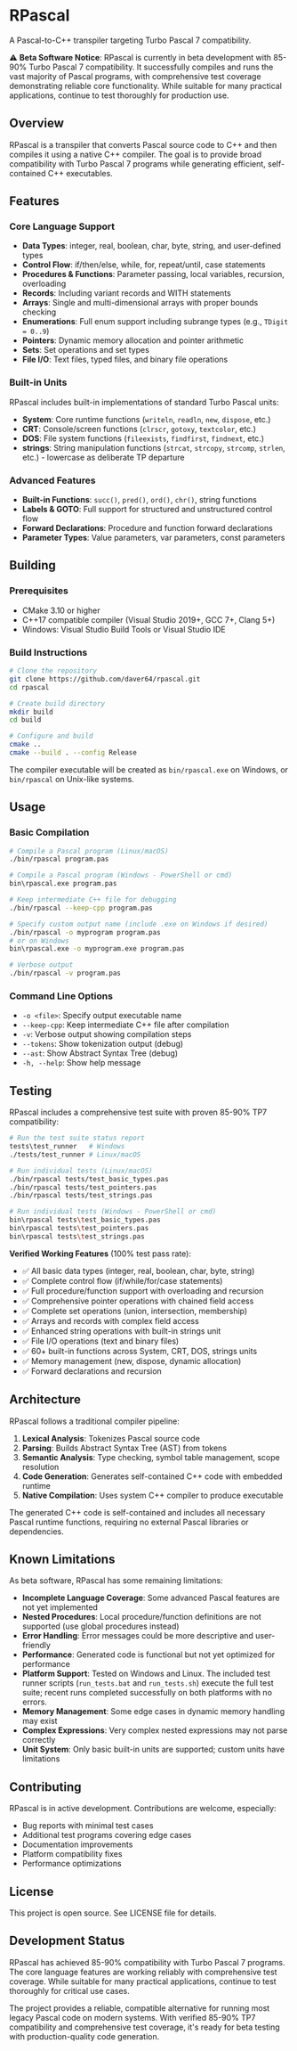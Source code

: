# RPascal

A Pascal-to-C++ transpiler targeting Turbo Pascal 7 compatibility.

⚠️ **Beta Software Notice**: RPascal is currently in beta development with 85-90% Turbo Pascal 7 compatibility. It successfully compiles and runs the vast majority of Pascal programs, with comprehensive test coverage demonstrating reliable core functionality. While suitable for many practical applications, continue to test thoroughly for production use.

## Overview

RPascal is a transpiler that converts Pascal source code to C++ and then compiles it using a native C++ compiler. The goal is to provide broad compatibility with Turbo Pascal 7 programs while generating efficient, self-contained C++ executables.

## Features

### Core Language Support
- **Data Types**: integer, real, boolean, char, byte, string, and user-defined types
- **Control Flow**: if/then/else, while, for, repeat/until, case statements
- **Procedures & Functions**: Parameter passing, local variables, recursion, overloading
- **Records**: Including variant records and WITH statements
- **Arrays**: Single and multi-dimensional arrays with proper bounds checking
- **Enumerations**: Full enum support including subrange types (e.g., `TDigit = 0..9`)
- **Pointers**: Dynamic memory allocation and pointer arithmetic
- **Sets**: Set operations and set types
- **File I/O**: Text files, typed files, and binary file operations

### Built-in Units
RPascal includes built-in implementations of standard Turbo Pascal units:
- **System**: Core runtime functions (`writeln`, `readln`, `new`, `dispose`, etc.)
- **CRT**: Console/screen functions (`clrscr`, `gotoxy`, `textcolor`, etc.)
- **DOS**: File system functions (`fileexists`, `findfirst`, `findnext`, etc.)
- **strings**: String manipulation functions (`strcat`, `strcopy`, `strcomp`, `strlen`, etc.) - lowercase as deliberate TP departure

### Advanced Features
- **Built-in Functions**: `succ()`, `pred()`, `ord()`, `chr()`, string functions
- **Labels & GOTO**: Full support for structured and unstructured control flow
- **Forward Declarations**: Procedure and function forward declarations
- **Parameter Types**: Value parameters, var parameters, const parameters

## Building

### Prerequisites
- CMake 3.10 or higher
- C++17 compatible compiler (Visual Studio 2019+, GCC 7+, Clang 5+)
- Windows: Visual Studio Build Tools or Visual Studio IDE

### Build Instructions

```bash
# Clone the repository
git clone https://github.com/daver64/rpascal.git
cd rpascal

# Create build directory
mkdir build
cd build

# Configure and build
cmake ..
cmake --build . --config Release
```

The compiler executable will be created as `bin/rpascal.exe` on Windows, or `bin/rpascal` on Unix-like systems.

## Usage

### Basic Compilation
```bash
# Compile a Pascal program (Linux/macOS)
./bin/rpascal program.pas

# Compile a Pascal program (Windows - PowerShell or cmd)
bin\rpascal.exe program.pas

# Keep intermediate C++ file for debugging
./bin/rpascal --keep-cpp program.pas

# Specify custom output name (include .exe on Windows if desired)
./bin/rpascal -o myprogram program.pas
# or on Windows
bin\rpascal.exe -o myprogram.exe program.pas

# Verbose output
./bin/rpascal -v program.pas
```

### Command Line Options
- `-o <file>`: Specify output executable name
- `--keep-cpp`: Keep intermediate C++ file after compilation
- `-v`: Verbose output showing compilation steps
- `--tokens`: Show tokenization output (debug)
- `--ast`: Show Abstract Syntax Tree (debug)
- `-h, --help`: Show help message

## Testing

RPascal includes a comprehensive test suite with proven 85-90% TP7 compatibility:

```bash
# Run the test suite status report
tests\test_runner   # Windows
./tests/test_runner # Linux/macOS

# Run individual tests (Linux/macOS)
./bin/rpascal tests/test_basic_types.pas
./bin/rpascal tests/test_pointers.pas  
./bin/rpascal tests/test_strings.pas

# Run individual tests (Windows - PowerShell or cmd)
bin\rpascal tests\test_basic_types.pas
bin\rpascal tests\test_pointers.pas
bin\rpascal tests\test_strings.pas
```

**Verified Working Features** (100% test pass rate):
- ✅ All basic data types (integer, real, boolean, char, byte, string)
- ✅ Complete control flow (if/while/for/case statements)
- ✅ Full procedure/function support with overloading and recursion
- ✅ Comprehensive pointer operations with chained field access
- ✅ Complete set operations (union, intersection, membership)
- ✅ Arrays and records with complex field access
- ✅ Enhanced string operations with built-in strings unit
- ✅ File I/O operations (text and binary files)
- ✅ 60+ built-in functions across System, CRT, DOS, strings units
- ✅ Memory management (new, dispose, dynamic allocation)
- ✅ Forward declarations and recursion

## Architecture

RPascal follows a traditional compiler pipeline:

1. **Lexical Analysis**: Tokenizes Pascal source code
2. **Parsing**: Builds Abstract Syntax Tree (AST) from tokens
3. **Semantic Analysis**: Type checking, symbol table management, scope resolution
4. **Code Generation**: Generates self-contained C++ code with embedded runtime
5. **Native Compilation**: Uses system C++ compiler to produce executable

The generated C++ code is self-contained and includes all necessary Pascal runtime functions, requiring no external Pascal libraries or dependencies.

## Known Limitations

As beta software, RPascal has some remaining limitations:

- **Incomplete Language Coverage**: Some advanced Pascal features are not yet implemented
- **Nested Procedures**: Local procedure/function definitions are not supported (use global procedures instead)
- **Error Handling**: Error messages could be more descriptive and user-friendly  
- **Performance**: Generated code is functional but not yet optimized for performance
- **Platform Support**: Tested on Windows and Linux. The included test runner scripts (`run_tests.bat` and `run_tests.sh`) execute the full test suite; recent runs completed successfully on both platforms with no errors.
- **Memory Management**: Some edge cases in dynamic memory handling may exist
- **Complex Expressions**: Very complex nested expressions may not parse correctly
- **Unit System**: Only basic built-in units are supported; custom units have limitations

## Contributing

RPascal is in active development. Contributions are welcome, especially:

- Bug reports with minimal test cases
- Additional test programs covering edge cases
- Documentation improvements
- Platform compatibility fixes
- Performance optimizations

## License

This project is open source. See LICENSE file for details.

## Development Status

RPascal has achieved 85-90% compatibility with Turbo Pascal 7 programs. The core language features are working reliably with comprehensive test coverage. While suitable for many practical applications, continue to test thoroughly for critical use cases.

The project provides a reliable, compatible alternative for running most legacy Pascal code on modern systems. With verified 85-90% TP7 compatibility and comprehensive test coverage, it's ready for beta testing with production-quality code generation.